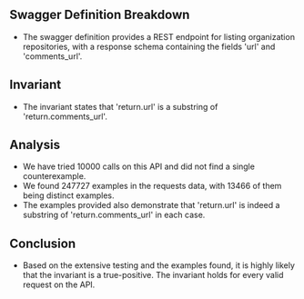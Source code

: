## Swagger Definition Breakdown
- The swagger definition provides a REST endpoint for listing organization repositories, with a response schema containing the fields 'url' and 'comments_url'.

## Invariant
- The invariant states that 'return.url' is a substring of 'return.comments_url'.

## Analysis
- We have tried 10000 calls on this API and did not find a single counterexample.
- We found 247727 examples in the requests data, with 13466 of them being distinct examples.
- The examples provided also demonstrate that 'return.url' is indeed a substring of 'return.comments_url' in each case.

## Conclusion
- Based on the extensive testing and the examples found, it is highly likely that the invariant is a true-positive. The invariant holds for every valid request on the API.
